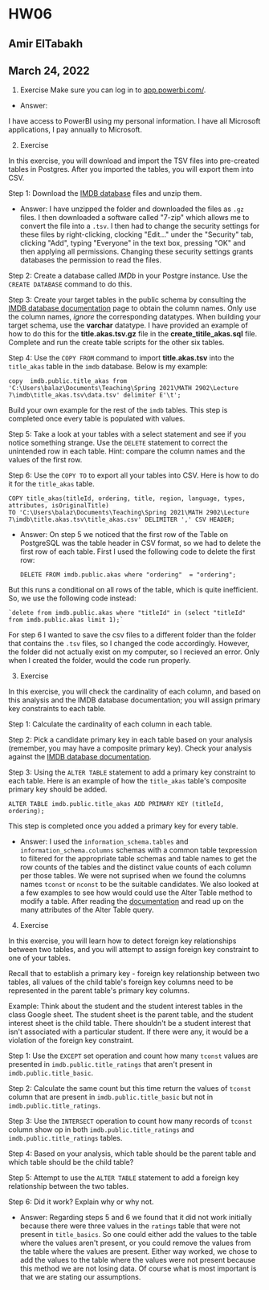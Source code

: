 # HW06
## Amir ElTabakh
## March 24, 2022

 1. Exercise
Make sure you can log in to [app.powerbi.com/](http://app.powerbi.com/). 

- Answer:

I have access to PowerBI using my personal information. I have all Microsoft applications, I pay annually to Microsoft.

 2. Exercise

In this exercise, you will download and import the TSV files into pre-created tables in Postgres. After you imported the tables, you will export them into CSV.

Step 1: Download the [IMDB database](https://datasets.imdbws.com/) files and unzip them.

- Answer: I have unzipped the folder and downloaded the files as `.gz` files. I then downloaded a software called "7-zip" which allows me to convert the file into a `.tsv`. I then had to change the security settings for these files by right-clicking, clocking "Edit..." under the "Security" tab, clicking "Add", typing "Everyone" in the text box, pressing "OK" and then applying all permissions. Changing these security settings grants databases the permission to read the files.

Step 2: Create a database called *IMDb* in your Postgre instance.
Use the `CREATE DATABASE` command to do this.

Step 3: Create your target tables in the public schema by consulting the [IMDB database documentation](https://www.imdb.com/interfaces/) page to obtain the column names. Only use the column names, *ignore* the corresponding datatypes. When building your target schema, use the **varchar** datatype. I have provided an example of how to do this for the **title.akas.tsv.gz** file in the **create_titile_akas.sql** file.  Complete and run the create table scripts for the other six tables.  

Step 4: Use the `COPY FROM` command to import **title.akas.tsv** into the `title_akas` table in the `imdb` database. Below is my example:

    copy  imdb.public.title_akas from 'C:\Users\balaz\Documents\Teaching\Spring 2021\MATH 2902\Lecture 7\imdb\title_akas.tsv\data.tsv' delimiter E'\t';

Build your own example for the rest of the `imdb` tables.
This step is completed once every table is populated with values.

Step 5: Take a look at your tables with a select statement and see if you notice something strange. Use the `DELETE` statement to correct the unintended row in each table. 
Hint: compare the column names and the values of the first row. 

Step 6: Use the `COPY TO` to export all your tables into CSV. Here is how to do it for the `title_akas` table.

    COPY title_akas(titleId, ordering, title, region, language, types, attributes, isOriginalTitle) 
    TO 'C:\Users\balaz\Documents\Teaching\Spring 2021\MATH 2902\Lecture 7\imdb\title.akas.tsv\title_akas.csv' DELIMITER ',' CSV HEADER;


- Answer: On step 5 we noticed that the first row of the Table on PostgreSQL was the table header in CSV format, so we had to delete the first row of each table. First I used the following code to delete the first row:

    `DELETE FROM imdb.public.akas where "ordering"  = "ordering";`

But this runs a conditional on all rows of the table, which is quite inefficient. So, we use the following code instead:

    `delete from imdb.public.akas where "titleId" in (select "titleId" from imdb.public.akas limit 1);`

For step 6 I wanted to save the csv files to a different folder than the folder that contains the `.tsv` files, so I changed the code accordingly. However, the folder did not actually exist on my computer, so I recieved an error. Only when I created the folder, would the code run properly.

3. Exercise

In this exercise, you will check the cardinality of each column, and based on this analysis and the IMDB database documentation; you will assign primary key constraints to each table. 

Step 1: Calculate the cardinality of each column in each table. 

Step 2: Pick a candidate primary key in each table based on your analysis (remember, you may have a composite primary key). Check your analysis against the [IMDB database documentation](https://www.imdb.com/interfaces/).

Step 3: Using the `ALTER TABLE` statement to add a primary key constraint to each table. Here is an example of how the `title_akas` table's composite primary key should be added.

    ALTER TABLE imdb.public.title_akas ADD PRIMARY KEY (titleId, ordering);

This step is completed once you added a primary key for every table.

- Answer: I used the `information_schema.tables` and `information_schema.columns` schemas with a common table texpression to filtered for the appropriate table schemas and table names to get the row counts of the tables and the distinct value counts of each column per those tables. We were not suprised when we found the columns names `tconst` or `nconst` to be the suitable candidates. We also looked at a few examples to see how would could use the Alter Table method to modify a table. After reading the [documentation](https://www.postgresql.org/docs/9.1/sql-altertable.html) and read up on the many attributes of the Alter Table query.

4. Exercise

In this exercise, you will learn how to detect foreign key relationships between two tables, and you will attempt to assign foreign key constraint to one of your tables.

Recall that to establish a primary key - foreign key relationship between two tables, all values of the child table's foreign key columns need to be represented in the parent table's primary key columns.

Example: Think about the student and the student interest tables in the class Google sheet. The student sheet is the parent table, and the student interest sheet is the child table. There shouldn't be a student interest that isn't associated with a particular student. If there were any, it would be a violation of the foreign key constraint.

Step 1: Use the `EXCEPT` set operation and count how many `tconst` values are presented in `imdb.public.title_ratings`
that aren't present in `imdb.public.title_basic`. 

Step 2: Calculate the same count but this time return the values of `tconst` column that are present in `imdb.public.title_basic`
but not in  `imdb.public.title_ratings`. 

Step 3: Use the `INTERSECT` operation to count how many records of `tconst` column show op in both `imdb.public.title_ratings` and `imdb.public.title_ratings` tables.

Step 4: Based on your analysis, which table should be the parent table and which table should be the child table?

Step 5: Attempt to use the `ALTER TABLE` statement to add a foreign key relationship between the two tables. 

Step 6: Did it work? Explain why or why not. 

- Answer: Regarding steps 5 and 6 we found that it did not work initially because there were three values in the `ratings` table that were not present in `title_basics`. So one could either add the values to the table where the values aren't present, or you could remove the values from the table where the values are present. Either way worked, we chose to add the values to the table where the values were not present because this method we are not losing data. Of course what is most important is that we are stating our assumptions.
